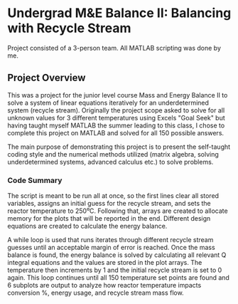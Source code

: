 # Undergrad M&E Balance II: Balancing with Recycle Stream
Project consisted of a 3-person team. All MATLAB scripting was done by me.

## Project Overview
This was a project for the junior level course Mass and Energy Balance II to solve a system of linear equations iteratively for an underdetermined system (recycle stream). Originally the project scope asked to solve for all unknown values for 3 different temperatures using Excels "Goal Seek" but having taught myself MATLAB the summer leading to this class, I chose to complete this project on MATLAB and solved for all 150 possible answers. 

The main purpose of demonstrating this project is to present the self-taught coding style and the numerical methods utilized (matrix algebra, solving underdetermined systems, advanced calculus etc.) to solve problems.

### Code Summary
The script is meant to be run all at once, so the first lines clear all stored variables, assigns an initial guess for the recycle stream, and sets the reactor temperature to 250⁰C. Following that, arrays are created to allocate memory for the plots that will be reported in the end. Different design equations are created to calculate the energy balance.

A while loop is used that runs iterates through different recycle stream guesses until an acceptable margin of error is reached. Once the mass balance is found, the energy balance is solved by calculating all relevant Q integral equations and the values are stored in the plot arrays. The temperature then increments by 1 and the initial recycle stream is set to 0 again. This loop continues until all 150 temperature set points are found and 6 subplots are output to analyze how reactor temperature impacts conversion %, energy usage, and recycle stream mass flow.
